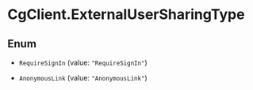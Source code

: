 # CgClient.ExternalUserSharingType

## Enum


* `RequireSignIn` (value: `"RequireSignIn"`)

* `AnonymousLink` (value: `"AnonymousLink"`)


